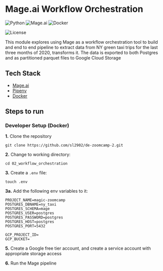 # Mage.ai Workflow Orchestration

![Python](https://img.shields.io/badge/Python-3.10_|_3.11-4B8BBE.svg?style=flat&logo=python&logoColor=FFD43B&labelColor=306998)
![Mage.ai](https://img.shields.io/badge/Mage.ai-0.9-111113?style=flat&logoColor=white&labelColor=111113)
![Docker](https://img.shields.io/badge/Docker-329DEE?style=flat&logo=docker&logoColor=white&labelColor=329DEE)

![License](https://img.shields.io/badge/license-CC--BY--SA--4.0-31393F?style=flat&logo=creativecommons&logoColor=black&labelColor=white)


This module explores using Mage as a workflow orchestration tool to build and end to end pipeline to extract
data from NY green taxi trips for the last three months of 2020, transforms it. The data is exported to both Postgres
and as partitioned parquet files to Google Cloud Storage


## Tech Stack
- [Mage.ai](https://docs.mage.ai/getting-started/setup)
- [Pipenv](https://pipenv.pypa.io/en/latest/)
- [Docker](https://docs.docker.com/get-docker/)


## Steps to run

### Developer Setup (Docker)

**1.** Clone the repository
```shell
git clone https://github.com/sl2902/de-zoomcamp-2.git
```

**2.** Change to working directory:

```shell
cd 02_workflow_orchestration
```

**3.** Create a `.env` file:
```shell
touch .env
```

**3a.** Add the following env variables to it:
```shell
PROJECT_NAME=magic-zoomcamp
POSTGRES_DBNAME=ny_taxi
POSTGRES_SCHEMA=mage
POSTGRES_USER=postgres
POSTGRES_PASSWORD=postgres
POSTGRES_HOST=postgres
POSTGRES_PORT=5432

GCP_PROJECT_ID=
GCP_BUCKET=
```

**5.** Create a Google free tier account, and create a service account with appropriate storage access

**6.** Run the Mage pipeline
